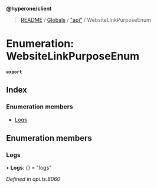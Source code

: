 **@hyperone/client**

> [README](../README.md) / [Globals](../globals.md) / ["api"](../modules/_api_.md) / WebsiteLinkPurposeEnum

# Enumeration: WebsiteLinkPurposeEnum

**`export`** 

## Index

### Enumeration members

* [Logs](_api_.websitelinkpurposeenum.md#logs)

## Enumeration members

### Logs

•  **Logs**: {} = "logs"

*Defined in api.ts:8060*
